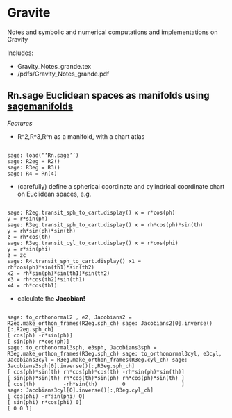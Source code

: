 # Gravite
Notes and symbolic and numerical computations and implementations on Gravity

Includes: 
* Gravity_Notes_grande.tex
* /pdfs/Gravity_Notes_grande.pdf

## Rn.sage Euclidean spaces as manifolds using [sagemanifolds](http://sagemanifolds.obspm.fr)
*Features*
* R^2,R^3,R^n as a manifold, with a chart atlas

<code>
sage: load(‘‘Rn.sage’’)  
sage: R2eg = R2()
sage: R3eg = R3()
sage: R4 = Rn(4)
</code>

* (carefully) define a spherical coordinate and cylindrical coordinate chart on Euclidean spaces, e.g.

<code>
sage: R2eg.transit_sph_to_cart.display() x = r*cos(ph)
y = r*sin(ph)
sage: R3eg.transit_sph_to_cart.display() x = rh*cos(ph)*sin(th)
y = rh*sin(ph)*sin(th)
z = rh*cos(th)
sage: R3eg.transit_cyl_to_cart.display() x = r*cos(phi)
y = r*sin(phi)
z = zc
sage: R4.transit_sph_to_cart.display() x1 = rh*cos(ph)*sin(th1)*sin(th2)
x2 = rh*sin(ph)*sin(th1)*sin(th2)
x3 = rh*cos(th2)*sin(th1)
x4 = rh*cos(th1)
</code>

* calculate the **Jacobian!**

<code>
sage: to_orthonormal2 , e2, Jacobians2 = R2eg.make_orthon_frames(R2eg.sph_ch) sage: Jacobians2[0].inverse()[:,R2eg.sph_ch]
[ cos(ph) -r*sin(ph)]
[ sin(ph) r*cos(ph)]
sage: to_orthonormal3sph, e3sph, Jacobians3sph = R3eg.make_orthon_frames(R3eg.sph_ch) sage: to_orthonormal3cyl, e3cyl, Jacobians3cyl = R3eg.make_orthon_frames(R3eg.cyl_ch) sage: Jacobians3sph[0].inverse()[:,R3eg.sph_ch]
[ cos(ph)*sin(th) rh*cos(ph)*cos(th) -rh*sin(ph)*sin(th)]
[ sin(ph)*sin(th) rh*cos(th)*sin(ph) rh*cos(ph)*sin(th) ]
[ cos(th)         -rh*sin(th)        0                  ]
sage: Jacobians3cyl[0].inverse()[:,R3eg.cyl_ch]
[ cos(phi) -r*sin(phi) 0]
[ sin(phi) r*cos(phi) 0] 
[ 0 0 1]
</code>
